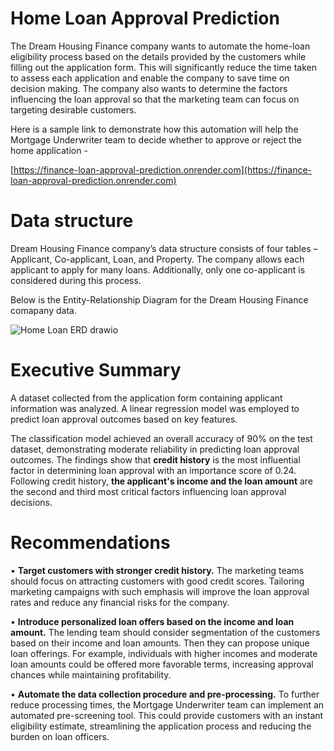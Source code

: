 # Home Loan Approval Prediction 
 The Dream Housing Finance company wants to automate the home-loan eligibility process based on the details provided by the customers while filling out the application form. This will significantly reduce the time taken to assess each application and enable the company to save time on decision making. The company also wants to determine the factors influencing the loan approval so that the marketing team can focus on targeting desirable customers. 
  
  Here is a sample link to demonstrate how this automation will help the Mortgage Underwriter team to decide whether to approve or reject the home application -
 
 [https://finance-loan-approval-prediction.onrender.com](https://finance-loan-approval-prediction.onrender.com)


# Data structure 
Dream Housing Finance company’s data structure consists of four tables – Applicant, Co-applicant, Loan, and Property. The company allows each applicant to apply for many loans. Additionally, only one co-applicant is considered during this process. 

Below is the Entity-Relationship Diagram for the Dream Housing Finance comapany data.

![Home Loan ERD drawio](https://github.com/user-attachments/assets/d1279ceb-8cc8-4509-9d01-96638ed67664)

# Executive Summary

A dataset collected from the application form containing applicant information was analyzed. A linear regression model was employed to predict loan approval outcomes based on key features. 

The classification model achieved an overall accuracy of 90% on the test dataset, demonstrating moderate reliability in predicting loan approval outcomes.
The findings show that **credit history** is the most influential factor in determining loan approval with an importance score of 0.24. Following credit history, **the applicant's income and the loan amount** are the second and third most critical factors influencing loan approval decisions. 

# Recommendations

•	**Target customers with stronger credit history.** The marketing teams should focus on attracting customers with good credit scores. Tailoring marketing campaigns with such emphasis will improve the loan approval rates and reduce any financial risks for the company. 

•	**Introduce personalized loan offers based on the income and loan amount.** The lending team should consider segmentation of the customers based on their income and loan amounts. Then they can propose unique loan offerings. For example, individuals with higher incomes and moderate loan amounts could be offered more favorable terms, increasing approval chances while maintaining profitability.

•	**Automate the data collection procedure and pre-processing.** To further reduce processing times, the Mortgage Underwriter team can implement an automated pre-screening tool. This could provide customers with an instant eligibility estimate, streamlining the application process and reducing the burden on loan officers.





